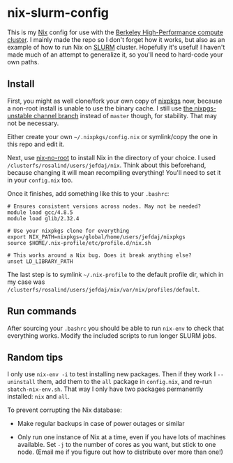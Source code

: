 nix-slurm-config
================

This is my [Nix][1] config for use with the [Berkeley High-Performance compute
cluster][2]. I mainly made the repo so I don't forget how it works, but also as
an example of how to run Nix on [SLURM][3] cluster. Hopefully it's useful! I
haven't made much of an attempt to generalize it, so you'll need to hard-code
your own paths.

Install
-------

First, you might as well clone/fork your own copy of [nixpkgs][5] now, because
a non-root install is unable to use the binary cache. I still use [the
nixpgs-unstable channel branch][6] instead of `master` though, for stability.
That may not be necessary.

Either create your own `~/.nixpkgs/config.nix` or symlink/copy the one in this
repo and edit it.

Next, use [nix-no-root][4] to install Nix in the directory of your choice. I
used `/clusterfs/rosalind/users/jefdaj/nix`. Think about this beforehand,
because changing it will mean recompiling everything! You'll need to set it in
your `config.nix` too.

Once it finishes, add something like this to your `.bashrc`:

    # Ensures consistent versions across nodes. May not be needed?
    module load gcc/4.8.5
    module load glib/2.32.4

    # Use your nixpkgs clone for everything
    export NIX_PATH=nixpkgs=/global/home/users/jefdaj/nixpkgs
    source $HOME/.nix-profile/etc/profile.d/nix.sh

    # This works around a Nix bug. Does it break anything else?
    unset LD_LIBRARY_PATH

The last step is to symlink `~/.nix-profile` to the default profile dir, which
in my case was `/clusterfs/rosalind/users/jefdaj/nix/var/nix/profiles/default`.

Run commands
------------

After sourcing your `.bashrc` you should be able to run `nix-env` to check that
everything works. Modify the included scripts to run longer SLURM jobs.

Random tips
-----------

I only use `nix-env -i` to test installing new packages. Then if they work I
`--uninstall` them, add them to the `all` package in `config.nix`, and re-run
`sbatch-nix-env.sh`. That way I only have two packages permanently installed:
`nix` and `all`.

To prevent corrupting the Nix database:

* Make regular backups in case of power outages or similar

* Only run one instance of Nix at a time, even if you have lots of machines available.
  Set `-j` to the number of cores as you want, but stick to one node.
  (Email me if you figure out how to distribute over more than one!)

[1]: https://nixos.org/nix
[2]: http://research-it.berkeley.edu/services/high-performance-computing/cgrl-vectorrosalind-user-guide
[3]: https://slurm.schedmd.com
[4]: https://github.com/jefdaj/nix-no-root
[5]: https://github.com/nixos/nixpkgs
[6]: https://github.com/NixOS/nixpkgs-channels/tree/nixpkgs-unstable
